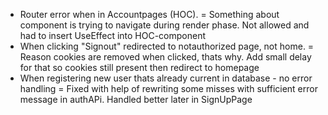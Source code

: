 * Router error when in Accountpages (HOC). 
                = Something about component is trying to navigate during render phase. Not allowed and had to insert UseEffect into HOC-component
* When clicking "Signout" redirected to notauthorized page, not home. 
                 = Reason cookies are removed when clicked, thats why. Add small delay for that so cookies still present then redirect to homepage
* When registering new user thats already current in database - no error handling
                = Fixed with help of rewriting some misses with sufficient error message in authAPi. Handled better later in SignUpPage
